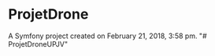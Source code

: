 ProjetDrone
===========

A Symfony project created on February 21, 2018, 3:58 pm.
"# ProjetDroneUPJV" 
